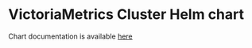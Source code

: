 # VictoriaMetrics Cluster Helm chart

Chart documentation is available [here](https://docs.victoriametrics.com/helm/victoria-metrics-cluster/)
